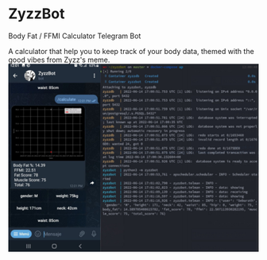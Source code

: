 # ZyzzBot
Body Fat / FFMI Calculator Telegram Bot

A calculator that help you to keep track of your body data, themed with the good vibes from Zyzz's meme.
![ZyzzBot](img/zyzzbot.jpg)
